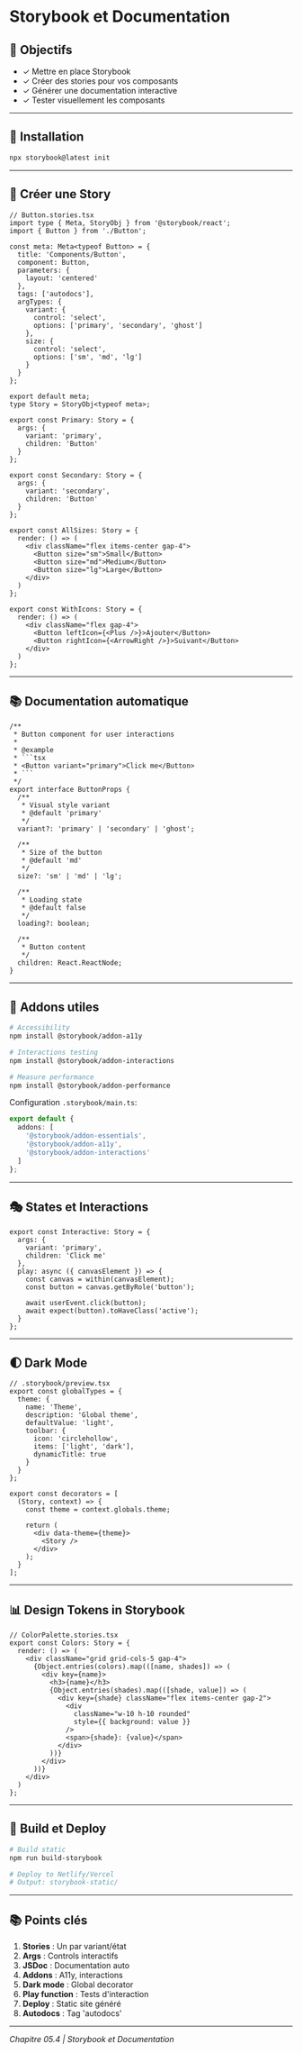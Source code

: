 # Storybook et Documentation

## 🎯 Objectifs

- ✓ Mettre en place Storybook
- ✓ Créer des stories pour vos composants
- ✓ Générer une documentation interactive
- ✓ Tester visuellement les composants

---

## 🚀 Installation

```bash
npx storybook@latest init
```

---

## 📝 Créer une Story

```tsx
// Button.stories.tsx
import type { Meta, StoryObj } from '@storybook/react';
import { Button } from './Button';

const meta: Meta<typeof Button> = {
  title: 'Components/Button',
  component: Button,
  parameters: {
    layout: 'centered'
  },
  tags: ['autodocs'],
  argTypes: {
    variant: {
      control: 'select',
      options: ['primary', 'secondary', 'ghost']
    },
    size: {
      control: 'select',
      options: ['sm', 'md', 'lg']
    }
  }
};

export default meta;
type Story = StoryObj<typeof meta>;

export const Primary: Story = {
  args: {
    variant: 'primary',
    children: 'Button'
  }
};

export const Secondary: Story = {
  args: {
    variant: 'secondary',
    children: 'Button'
  }
};

export const AllSizes: Story = {
  render: () => (
    <div className="flex items-center gap-4">
      <Button size="sm">Small</Button>
      <Button size="md">Medium</Button>
      <Button size="lg">Large</Button>
    </div>
  )
};

export const WithIcons: Story = {
  render: () => (
    <div className="flex gap-4">
      <Button leftIcon={<Plus />}>Ajouter</Button>
      <Button rightIcon={<ArrowRight />}>Suivant</Button>
    </div>
  )
};
```

---

## 📚 Documentation automatique

```tsx
/**
 * Button component for user interactions
 * 
 * @example
 * ```tsx
 * <Button variant="primary">Click me</Button>
 * ```
 */
export interface ButtonProps {
  /**
   * Visual style variant
   * @default 'primary'
   */
  variant?: 'primary' | 'secondary' | 'ghost';
  
  /**
   * Size of the button
   * @default 'md'
   */
  size?: 'sm' | 'md' | 'lg';
  
  /**
   * Loading state
   * @default false
   */
  loading?: boolean;
  
  /**
   * Button content
   */
  children: React.ReactNode;
}
```

---

## 🎨 Addons utiles

```bash
# Accessibility
npm install @storybook/addon-a11y

# Interactions testing
npm install @storybook/addon-interactions

# Measure performance
npm install @storybook/addon-performance
```

Configuration `.storybook/main.ts`:
```ts
export default {
  addons: [
    '@storybook/addon-essentials',
    '@storybook/addon-a11y',
    '@storybook/addon-interactions'
  ]
};
```

---

## 🎭 States et Interactions

```tsx
export const Interactive: Story = {
  args: {
    variant: 'primary',
    children: 'Click me'
  },
  play: async ({ canvasElement }) => {
    const canvas = within(canvasElement);
    const button = canvas.getByRole('button');
    
    await userEvent.click(button);
    await expect(button).toHaveClass('active');
  }
};
```

---

## 🌓 Dark Mode

```tsx
// .storybook/preview.tsx
export const globalTypes = {
  theme: {
    name: 'Theme',
    description: 'Global theme',
    defaultValue: 'light',
    toolbar: {
      icon: 'circlehollow',
      items: ['light', 'dark'],
      dynamicTitle: true
    }
  }
};

export const decorators = [
  (Story, context) => {
    const theme = context.globals.theme;
    
    return (
      <div data-theme={theme}>
        <Story />
      </div>
    );
  }
];
```

---

## 📊 Design Tokens in Storybook

```tsx
// ColorPalette.stories.tsx
export const Colors: Story = {
  render: () => (
    <div className="grid grid-cols-5 gap-4">
      {Object.entries(colors).map(([name, shades]) => (
        <div key={name}>
          <h3>{name}</h3>
          {Object.entries(shades).map(([shade, value]) => (
            <div key={shade} className="flex items-center gap-2">
              <div
                className="w-10 h-10 rounded"
                style={{ background: value }}
              />
              <span>{shade}: {value}</span>
            </div>
          ))}
        </div>
      ))}
    </div>
  )
};
```

---

## 🚀 Build et Deploy

```bash
# Build static
npm run build-storybook

# Deploy to Netlify/Vercel
# Output: storybook-static/
```

---

## 📚 Points clés

1. **Stories** : Un par variant/état
2. **Args** : Controls interactifs
3. **JSDoc** : Documentation auto
4. **Addons** : A11y, interactions
5. **Dark mode** : Global decorator
6. **Play function** : Tests d'interaction
7. **Deploy** : Static site généré
8. **Autodocs** : Tag 'autodocs'

---

*Chapitre 05.4 | Storybook et Documentation*

